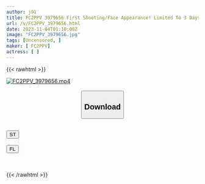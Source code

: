 ```yaml
---
author: j91
title: FC2PPV 3979656 First Shooting/Face Appearance! Limited To 3 Days! No, People Are Coming! ? A College Student With Little Experience With Men Is Attending A Class At A Famous University Where She Attends, And When I Take Off Her Underwear, I See Black Bristles…She Attends The Class Wearing No Panties Or A Bra. In Her Classroom, I Met Her…
url: /v/FC2PPV_3979656.html
date: 2023-11-04T01:10:00Z
image: "FC2PPV_3979656.jpg"
tags: [Uncensored, ]
maker: [ FC2PPV]
actress: [ ]
---
```



{{< rawhtml >}}

<div class="video" data-videoid="7mzw1MLLGauBAb">
    <a href="javascript:;">
        <img src="https://my.j91.asia/v/FC2PPV_3979656.jpg" width="WIDTH" height="HEIGHT" alt="FC2PPV_3979656.mp4" loading="lazy">
    </a>
</div>

<script type="text/javascript" src="https://j91.asia/asset/on-demand-st.js"></script>

<br>
  <link rel="stylesheet" href="https://j91.asia/asset/bs5.css">
  
  <center>
  <button class="btn btn-primary" type="button" data-bs-toggle="collapse" data-bs-target=".multi-collapse" aria-expanded="false" aria-controls="multiCollapseExample1 multiCollapseExample2"><h2>Download</h2></button></center>
</p>
<div class="row">
  <div class="col">
    <div class="collapse multi-collapse" id="multiCollapseExample1">
      <div class="card card-body">
	      	      <br>
<div class="buttons">  
<a href="https://streamtape.to/v/7mzw1MLLGauBAb" target="_blank"><button class="btn-hover color-3"><i class="fa fa-download"></i> ST</button></a></div>
    </div>
  </div>
</div>
  <div class="col">
    <div class="collapse multi-collapse" id="multiCollapseExample2">
      <div class="card card-body">
	      <br>
<div class="buttons">
    <a href="https://filelions.online/f/rhnc4cgdrppe" target="_blank"><button class="btn-hover color-9"><i class="fa fa-download"></i> FL</button></a></div>
<br><br>
      </div>
    </div>
  </div>
</div>

{{< /rawhtml >}}